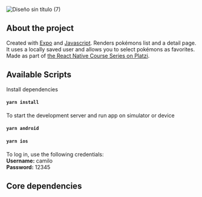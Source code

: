 ![Diseño sin título (7)](https://user-images.githubusercontent.com/67404147/180567263-8b883286-4408-420c-9eee-961ab72deb45.png)



## About the project

Created with [Expo](https://expo.dev/) and [Javascript](https://www.typescriptlang.org). Renders pokémons list and a detail page. It uses a locally saved user and allows you to select pokémons as favorites. Made as part of [the React Native Course Series on Platzi](https://platzi.com/cursos/react-native-formularios-almacenamiento/).

## Available Scripts

Install dependencies

#### `yarn install`

To start the development server and run app on simulator or device

#### `yarn android`

#### `yarn ios`

To log in, use the following credentials:  
**Username:** camilo  
**Password:** 12345

## Core dependencies
